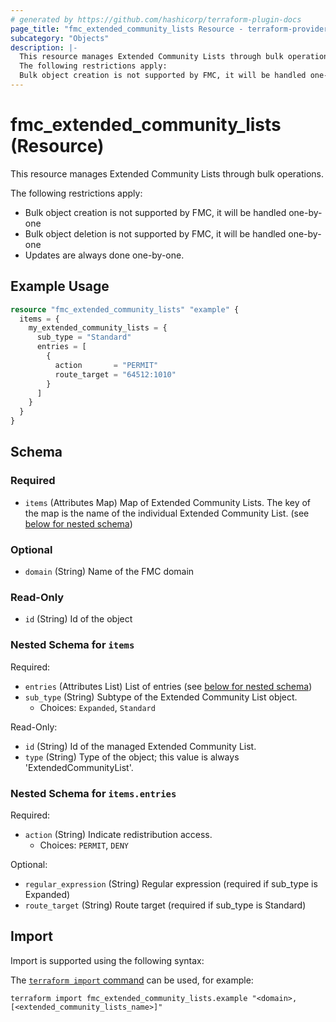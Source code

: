 ```yaml
---
# generated by https://github.com/hashicorp/terraform-plugin-docs
page_title: "fmc_extended_community_lists Resource - terraform-provider-fmc"
subcategory: "Objects"
description: |-
  This resource manages Extended Community Lists through bulk operations.
  The following restrictions apply:
  Bulk object creation is not supported by FMC, it will be handled one-by-oneBulk object deletion is not supported by FMC, it will be handled one-by-oneUpdates are always done one-by-one.
---
```


# fmc_extended_community_lists (Resource)

This resource manages Extended Community Lists through bulk operations.

The following restrictions apply:
  - Bulk object creation is not supported by FMC, it will be handled one-by-one
  - Bulk object deletion is not supported by FMC, it will be handled one-by-one
  - Updates are always done one-by-one.

## Example Usage

```terraform
resource "fmc_extended_community_lists" "example" {
  items = {
    my_extended_community_lists = {
      sub_type = "Standard"
      entries = [
        {
          action       = "PERMIT"
          route_target = "64512:1010"
        }
      ]
    }
  }
}
```

<!-- schema generated by tfplugindocs -->
## Schema

### Required

- `items` (Attributes Map) Map of Extended Community Lists. The key of the map is the name of the individual Extended Community List. (see [below for nested schema](#nestedatt--items))

### Optional

- `domain` (String) Name of the FMC domain

### Read-Only

- `id` (String) Id of the object

<a id="nestedatt--items"></a>
### Nested Schema for `items`

Required:

- `entries` (Attributes List) List of entries (see [below for nested schema](#nestedatt--items--entries))
- `sub_type` (String) Subtype of the Extended Community List object.
  - Choices: `Expanded`, `Standard`

Read-Only:

- `id` (String) Id of the managed Extended Community List.
- `type` (String) Type of the object; this value is always 'ExtendedCommunityList'.

<a id="nestedatt--items--entries"></a>
### Nested Schema for `items.entries`

Required:

- `action` (String) Indicate redistribution access.
  - Choices: `PERMIT`, `DENY`

Optional:

- `regular_expression` (String) Regular expression (required if sub_type is Expanded)
- `route_target` (String) Route target (required if sub_type is Standard)

## Import

Import is supported using the following syntax:

The [`terraform import` command](https://developer.hashicorp.com/terraform/cli/commands/import) can be used, for example:

```shell
terraform import fmc_extended_community_lists.example "<domain>,[<extended_community_lists_name>]"
```
